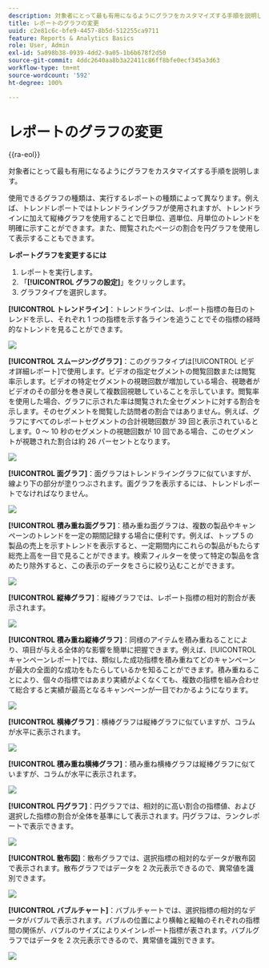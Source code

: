 ```yaml
---
description: 対象者にとって最も有用になるようにグラフをカスタマイズする手順を説明します。
title: レポートのグラフの変更
uuid: c2e81c6c-bfe9-4457-8b5d-512255ca9711
feature: Reports & Analytics Basics
role: User, Admin
exl-id: 5a098b38-0939-4dd2-9a05-1b6b678f2d50
source-git-commit: 4ddc2640aa8b3a22411c86ff8bfe0ecf345a3d63
workflow-type: tm+mt
source-wordcount: '592'
ht-degree: 100%

---
```


# レポートのグラフの変更

{{ra-eol}}

対象者にとって最も有用になるようにグラフをカスタマイズする手順を説明します。

使用できるグラフの種類は、実行するレポートの種類によって異なります。例えば、トレンドレポートではトレンドライングラフが使用されますが、トレンドラインに加えて縦棒グラフを使用することで日単位、週単位、月単位のトレンドを明確に示すことができます。また、閲覧されたページの割合を円グラフを使用して表示することもできます。

**レポートグラフを変更するには**

1. レポートを実行します。
1.  「**[!UICONTROL グラフの設定]**」をクリックします。
1.  グラフタイプを選択します。

   **[!UICONTROL トレンドライン]**：トレンドラインは、レポート指標の毎日のトレンドを示し、それぞれ 1 つの指標を示す各ラインを追うことでその指標の経時的なトレンドを見ることができます。

   ![](assets/graph_trend_line.png)

   **[!UICONTROL スムージンググラフ]**：このグラフタイプは[!UICONTROL ビデオ詳細レポート]で使用します。ビデオの指定セグメントの閲覧回数または閲覧率示します。ビデオの特定セグメントの視聴回数が増加している場合、視聴者がビデオのその部分を巻き戻して複数回視聴していることを示しています。閲覧率を使用した場合、グラフに示された率は閲覧された全セグメントに対する割合を示します。そのセグメントを閲覧した訪問者の割合ではありません。例えば、グラフにすべてのレポートセグメントの合計視聴回数が 39 回と表示されているとします。0 ～ 10 秒のセグメントの視聴回数が 10 回である場合、このセグメントが視聴された割合は約 26 パーセントとなります。

   ![](assets/graph_smooth_line.png)

   **[!UICONTROL 面グラフ]**：面グラフはトレンドライングラフに似ていますが、線より下の部分が塗りつぶされます。面グラフを表示するには、トレンドレポートでなければなりません。

   ![](assets/graph_area.png)

   **[!UICONTROL 積み重ね面グラフ]**：積み重ね面グラフは、複数の製品やキャンペーンのトレンドを一定の期間記録する場合に便利です。例えば、トップ 5 の製品の売上を示すトレンドを表示すると、一定期間内にこれらの製品がもたらす総売上高を一目で見ることができます。検索フィルターを使って特定の製品を含めたり除外すると、この表示のデータをさらに絞り込むことができます。

   ![](assets/graph_stacked_area.png)

   **[!UICONTROL 縦棒グラフ]**：縦棒グラフでは、レポート指標の相対的割合が表示されます。

   ![](assets/graph_vertical_bars.png)

   **[!UICONTROL 積み重ね縦棒グラフ]**：同様のアイテムを積み重ねることにより、項目が与える全体的な影響を簡単に把握できます。例えば、[!UICONTROL キャンペーンレポート]では、類似した成功指標を積み重ねてどのキャンペーンが最大の全面的な成功をもたらしているかを知ることができます。積み重ねることにより、個々の指標ではあまり実績がよくなくても、複数の指標を組み合わせて総合すると実績が最高となるキャンペーンが一目でわかるようになります。

   ![](assets/graph_stacked_vertical.png)

   **[!UICONTROL 横棒グラフ]**：横棒グラフは縦棒グラフに似ていますが、コラムが水平に表示されます。

   ![](assets/graph_horizontal_bar.png)

   **[!UICONTROL 積み重ね横棒グラフ]**：積み重ね横棒グラフは縦棒グラフに似ていますが、コラムが水平に表示されます。

   ![](assets/graph_stacked_horizontal.png)

   **[!UICONTROL 円グラフ]**：円グラフでは、相対的に高い割合の指標値、および選択した指標の割合が全体を基準にして表示されます。円グラフは、ランクレポートで表示できます。

   ![](assets/graph_pie.png)

   **[!UICONTROL 散布図]**：散布グラフでは、選択指標の相対的なデータが散布図で表示されます。散布グラフではデータを 2 次元表示できるので、異常値を識別できます。

   ![](assets/graph_scatter.png)

   **[!UICONTROL バブルチャート]**：バブルチャートでは、選択指標の相対的なデータがバブルで表示されます。バブルの位置により横軸と縦軸のそれぞれの指標間の関係が、バブルのサイズによりメインレポート指標が表されます。バブルグラフではデータを 2 次元表示できるので、異常値を識別できます。

   ![](assets/graph_bubble.png)
